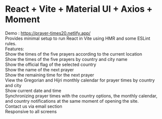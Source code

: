 # React + Vite + Material UI + Axios + Moment

Demo : https://prayer-times20.netlify.app/ \
Provides minimal setup to run React in Vite using HMR and some ESLint rules.\
Features:\
Show the times of the five prayers according to the current location\
Show the times of the five prayers by country and city name\
Show the official flag of the selected country\
Show the name of the next prayer\
Show the remaining time for the next prayer\
View the Gregorian and Hijri monthly calendar for prayer times by country and city\
Show current date and time\
Synchronizing prayer times with the country options, the monthly calendar, and country notifications at the same moment of opening the site.\
Contact us via email section\
Responsive to all screens
